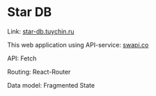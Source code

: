 # Star DB
Link: [star-db.tuychin.ru](https://star-db.tuychin.ru/)

This web application using API-service: [swapi.co](https://swapi.co/)

API: Fetch

Routing: React-Router

Data model: Fragmented State
